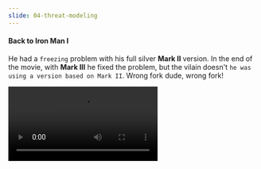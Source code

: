 ```yaml
---
slide: 04-threat-modeling
---
```


#### Back to Iron Man I

He had a `freezing` problem with his full silver **Mark II** version. In the end of the movie, with **Mark III** he fixed the problem, but the vilain doesn't `he was using a version based on Mark II`. Wrong fork dude, wrong fork!

<video data-autoplay src="assets/video/icingproblem.mp4"></video>